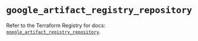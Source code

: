 # `google_artifact_registry_repository`

Refer to the Terraform Registry for docs: [`google_artifact_registry_repository`](https://registry.terraform.io/providers/hashicorp/google/6.14.1/docs/resources/artifact_registry_repository).
